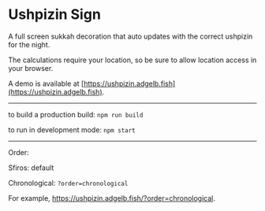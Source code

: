 # Ushpizin Sign

A full screen sukkah decoration that auto updates with the correct ushpizin for the night.

The calculations require your location, so be sure to allow location access in your browser.

A demo is available at [https://ushpizin.adgelb.fish](https://ushpizin.adgelb.fish).

---

to build a production build: `npm run build`

to run in development mode: `npm start`

---

Order:

Sfiros: default

Chronological: `?order=chronological`

For example, https://ushpizin.adgelb.fish/?order=chronological.
